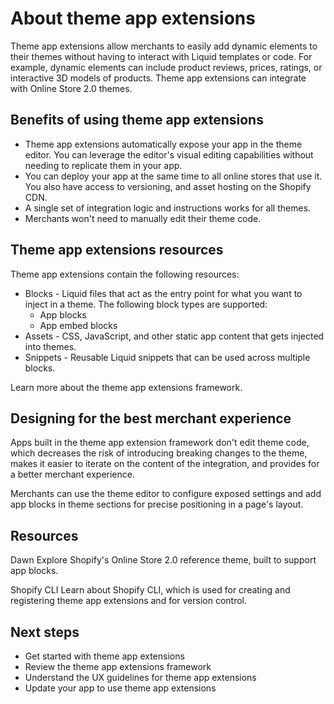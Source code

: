 # About theme app extensions

Theme app extensions allow merchants to easily add dynamic elements to their themes without having to interact with Liquid templates or code. For example, dynamic elements can include product reviews, prices, ratings, or interactive 3D models of products. Theme app extensions can integrate with Online Store 2.0 themes.

## Benefits of using theme app extensions

* Theme app extensions automatically expose your app in the theme editor. You can leverage the editor's visual editing capabilities without needing to replicate them in your app.
* You can deploy your app at the same time to all online stores that use it. You also have access to versioning, and asset hosting on the Shopify CDN.
* A single set of integration logic and instructions works for all themes.
* Merchants won't need to manually edit their theme code.

## Theme app extensions resources

Theme app extensions contain the following resources:

* Blocks - Liquid files that act as the entry point for what you want to inject in a theme. The following block types are supported:
  * App blocks
  * App embed blocks
* Assets - CSS, JavaScript, and other static app content that gets injected into themes.
* Snippets - Reusable Liquid snippets that can be used across multiple blocks.

Learn more about the theme app extensions framework.

## Designing for the best merchant experience

Apps built in the theme app extension framework don't edit theme code, which decreases the risk of introducing breaking changes to the theme, makes it easier to iterate on the content of the integration, and provides for a better merchant experience.

Merchants can use the theme editor to configure exposed settings and add app blocks in theme sections for precise positioning in a page's layout.

## Resources

Dawn
Explore Shopify's Online Store 2.0 reference theme, built to support app blocks.

Shopify CLI
Learn about Shopify CLI, which is used for creating and registering theme app extensions and for version control.

## Next steps

* Get started with theme app extensions
* Review the theme app extensions framework
* Understand the UX guidelines for theme app extensions
* Update your app to use theme app extensions
